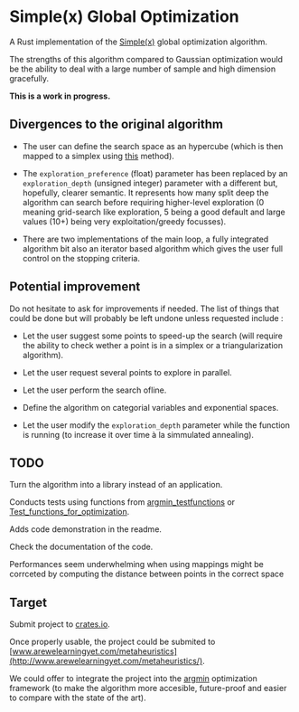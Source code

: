 # Simple(x) Global Optimization

A Rust implementation of the [Simple(x)](https://github.com/chrisstroemel/Simple) global optimization algorithm.

The strengths of this algorithm compared to Gaussian optimization would be the ability to deal with a large number of sample and high dimension gracefully.

**This is a work in progress.**

## Divergences to the original algorithm

- The user can define the search space as an hypercube (which is then mapped to a simplex using [this](https://math.stackexchange.com/a/385071/495073) method).

- The `exploration_preference` (float) parameter has been replaced by an `exploration_depth` (unsigned integer) parameter with a different but, hopefully, clearer semantic.
It represents how many split deep the algorithm can search before requiring higher-level exploration (0 meaning grid-search like exploration, 5 being a good default and large values (10+) being very exploitation/greedy focusses).

- There are two implementations of the main loop, a fully integrated algorithm bit also an iterator based algorithm which gives the user full control on the stopping criteria.

## Potential improvement

Do not hesitate to ask for improvements if needed. The list of things that could be done but will probably be left undone unless requested include :

- Let the user suggest some points to speed-up the search (will require the ability to check wether a point is in a simplex or a triangularization algorithm).

- Let the user request several points to explore in parallel.

- Let the user perform the search ofline.

- Define the algorithm on categorial variables and exponential spaces.

- Let the user modify the `exploration_depth` parameter while the function is running (to increase it over time à la simmulated annealing).

## TODO

Turn the algorithm into a library instead of an application.

Conducts tests using functions from [argmin_testfunctions](https://crates.io/crates/argmin_testfunctions) or [Test_functions_for_optimization](https://en.wikipedia.org/wiki/Test_functions_for_optimization).

Adds code demonstration in the readme.

Check the documentation of the code.

Performances seem underwhelming when using mappings
might be corrceted by computing the distance between points in the correct space

## Target

Submit project to [crates.io](https://crates.io/).

Once properly usable, the project could be submited to [www.arewelearningyet.com/metaheuristics](http://www.arewelearningyet.com/metaheuristics/).

We could offer to integrate the project into the [argmin](https://docs.rs/argmin/0.2.4/argmin/) optimization framework (to make the algorithm more accesible, future-proof and easier to compare with the state of the art).
